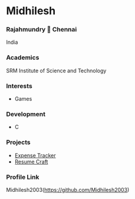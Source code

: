 # Midhilesh

### Rajahmundry 🔁 Chennai

India

### Academics

SRM Institute of Science and Technology

### Interests

- Games

### Development

- C

### Projects

- [Expense Tracker](https://github.com/Midhilesh2003/ExpenseTracker)
- [Resume Craft](https://github.com/Midhilesh2003/Resume-Craft)

### Profile Link

Midhilesh2003(https://github.com/Midhilesh2003)
